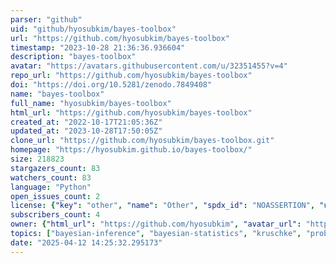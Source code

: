 ```yaml
---
parser: "github"
uid: "github/hyosubkim/bayes-toolbox"
url: "https://github.com/hyosubkim/bayes-toolbox"
timestamp: "2023-10-28 21:36:36.936604"
description: "bayes-toolbox"
avatar: "https://avatars.githubusercontent.com/u/32351455?v=4"
repo_url: "https://github.com/hyosubkim/bayes-toolbox"
doi: "https://doi.org/10.5281/zenodo.7849408"
name: "bayes-toolbox"
full_name: "hyosubkim/bayes-toolbox"
html_url: "https://github.com/hyosubkim/bayes-toolbox"
created_at: "2022-10-17T21:05:36Z"
updated_at: "2023-10-28T17:50:05Z"
clone_url: "https://github.com/hyosubkim/bayes-toolbox.git"
homepage: "https://hyosubkim.github.io/bayes-toolbox/"
size: 218823
stargazers_count: 83
watchers_count: 83
language: "Python"
open_issues_count: 2
license: {"key": "other", "name": "Other", "spdx_id": "NOASSERTION", "url": null, "node_id": "MDc6TGljZW5zZTA="}
subscribers_count: 4
owner: {"html_url": "https://github.com/hyosubkim", "avatar_url": "https://avatars.githubusercontent.com/u/32351455?v=4", "login": "hyosubkim", "type": "User"}
topics: ["bayesian-inference", "bayesian-statistics", "kruschke", "probabilistic-programming", "python", "statistics"]
date: "2025-04-12 14:25:32.295173"
---
```

